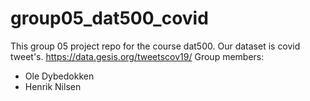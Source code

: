 # group05_dat500_covid
This group 05 project repo for the course dat500. Our dataset is covid tweet's. https://data.gesis.org/tweetscov19/
Group members:
  - Ole Dybedokken
  - Henrik Nilsen
